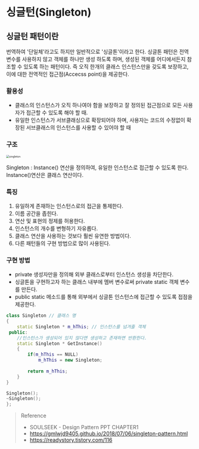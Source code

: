 # 싱글턴(Singleton)

## 싱글턴 패턴이란

번역하여 '단일체'라고도 하지만 일반적으로 '싱글톤'이라고 한다. 싱글톤 패턴은 전역 변수를 사용하지 않고 객체를 하나만 생성 하도록 하며, 생성된 객체를 어디에서든지 참조할 수 있도록 하는 패턴이다. 즉 오직 한개의 클래스 인스턴스만을 갖도록 보장하고, 이에 대한 전역적인 접근점(Accecss point)을 제공한다.

### 활용성

- 클래스의 인스턴스가 오직 하나여야 함을 보장하고 잘 정의된 접근점으로 모든 사용자가 접근할 수 있도록 해야 할 때.
- 유일한 인스턴스가 서브클래싱으로 확장되어야 하며, 사용자는 코드의 수정없이 확장된 서브클래스의 인스턴스를 사용할 수 있어야 할 때

### 구조

<img src="https://user-images.githubusercontent.com/54986748/76313315-0f94db00-6318-11ea-8155-a6eae2e69f50.png" alt="singleton" style="zoom:50%;" />

Singleton : Instance() 연산을 정의하여, 유일한 인스턴스로 접근할 수 있도록 한다. Instance()연산은 클래스 연산이다. 

### 특징

1. 유일하게 존재하는 인스턴스로의 접근을 통제한다.
2. 이름 공간을 좁힌다.
3. 연산 및 표현의 정제를 허용한다.
4. 인스턴스의 개수를 변형하기 자유롭다.
5. 클래스 연산을 사용하는 것보다 훨씬 유연한 방법이다.
6. 다른 패턴들의 구현 방법으로 많이 사용된다.



### 구현 방법

- private 생성자만을 정의해 외부 클래스로부터 인스턴스 생성을 차단한다.
- 싱글톤을 구현하고자 하는 클래스 내부에 멤버 변수로써 private static 객체 변수를 만든다.
- public static 메소드를 통해 외부에서 싱글톤 인스턴스에 접근할 수 있도록 접점을 제공한다.



```c++
class Singleton // 클래스 명
{
	static Singleton * m_hThis; // 인스턴스를 넘겨줄 객체
 public:
    //인스턴스가 생성되어 있지 않다면 생성하고 존재하면 반환한다.
    static Singleton * GetInstance()
    {
        if(m_hThis == NULL)
            m_hThis = new Singleton;
        
        return m_hThis;
    }
}

Singleton();
~Singleton();
};
```





> Reference
>
> - SOULSEEK - Design Pattern PPT CHAPTER1
> - https://gmlwjd9405.github.io/2018/07/06/singleton-pattern.html
> - https://readystory.tistory.com/116